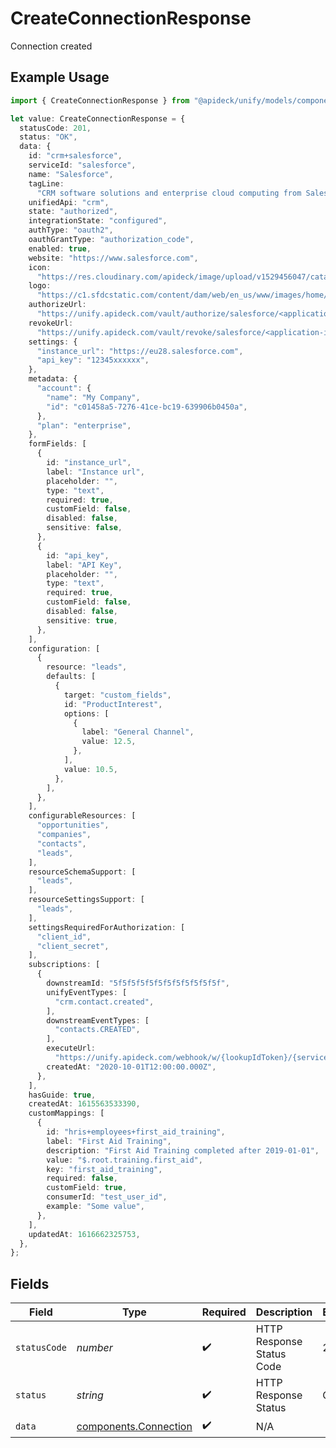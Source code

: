 # CreateConnectionResponse

Connection created

## Example Usage

```typescript
import { CreateConnectionResponse } from "@apideck/unify/models/components";

let value: CreateConnectionResponse = {
  statusCode: 201,
  status: "OK",
  data: {
    id: "crm+salesforce",
    serviceId: "salesforce",
    name: "Salesforce",
    tagLine:
      "CRM software solutions and enterprise cloud computing from Salesforce, the leader in customer relationship management (CRM) and PaaS. Free 30 day trial.",
    unifiedApi: "crm",
    state: "authorized",
    integrationState: "configured",
    authType: "oauth2",
    oauthGrantType: "authorization_code",
    enabled: true,
    website: "https://www.salesforce.com",
    icon:
      "https://res.cloudinary.com/apideck/image/upload/v1529456047/catalog/salesforce/icon128x128.png",
    logo:
      "https://c1.sfdcstatic.com/content/dam/web/en_us/www/images/home/logo-salesforce-m.svg",
    authorizeUrl:
      "https://unify.apideck.com/vault/authorize/salesforce/<application-id>?state=<state>",
    revokeUrl:
      "https://unify.apideck.com/vault/revoke/salesforce/<application-id>?state=<state>",
    settings: {
      "instance_url": "https://eu28.salesforce.com",
      "api_key": "12345xxxxxx",
    },
    metadata: {
      "account": {
        "name": "My Company",
        "id": "c01458a5-7276-41ce-bc19-639906b0450a",
      },
      "plan": "enterprise",
    },
    formFields: [
      {
        id: "instance_url",
        label: "Instance url",
        placeholder: "",
        type: "text",
        required: true,
        customField: false,
        disabled: false,
        sensitive: false,
      },
      {
        id: "api_key",
        label: "API Key",
        placeholder: "",
        type: "text",
        required: true,
        customField: false,
        disabled: false,
        sensitive: true,
      },
    ],
    configuration: [
      {
        resource: "leads",
        defaults: [
          {
            target: "custom_fields",
            id: "ProductInterest",
            options: [
              {
                label: "General Channel",
                value: 12.5,
              },
            ],
            value: 10.5,
          },
        ],
      },
    ],
    configurableResources: [
      "opportunities",
      "companies",
      "contacts",
      "leads",
    ],
    resourceSchemaSupport: [
      "leads",
    ],
    resourceSettingsSupport: [
      "leads",
    ],
    settingsRequiredForAuthorization: [
      "client_id",
      "client_secret",
    ],
    subscriptions: [
      {
        downstreamId: "5f5f5f5f5f5f5f5f5f5f5f5f",
        unifyEventTypes: [
          "crm.contact.created",
        ],
        downstreamEventTypes: [
          "contacts.CREATED",
        ],
        executeUrl:
          "https://unify.apideck.com/webhook/w/{lookupIdToken}/{serviceId}?e={downstreamEventType}",
        createdAt: "2020-10-01T12:00:00.000Z",
      },
    ],
    hasGuide: true,
    createdAt: 1615563533390,
    customMappings: [
      {
        id: "hris+employees+first_aid_training",
        label: "First Aid Training",
        description: "First Aid Training completed after 2019-01-01",
        value: "$.root.training.first_aid",
        key: "first_aid_training",
        required: false,
        customField: true,
        consumerId: "test_user_id",
        example: "Some value",
      },
    ],
    updatedAt: 1616662325753,
  },
};
```

## Fields

| Field                                                          | Type                                                           | Required                                                       | Description                                                    | Example                                                        |
| -------------------------------------------------------------- | -------------------------------------------------------------- | -------------------------------------------------------------- | -------------------------------------------------------------- | -------------------------------------------------------------- |
| `statusCode`                                                   | *number*                                                       | :heavy_check_mark:                                             | HTTP Response Status Code                                      | 201                                                            |
| `status`                                                       | *string*                                                       | :heavy_check_mark:                                             | HTTP Response Status                                           | OK                                                             |
| `data`                                                         | [components.Connection](../../models/components/connection.md) | :heavy_check_mark:                                             | N/A                                                            |                                                                |